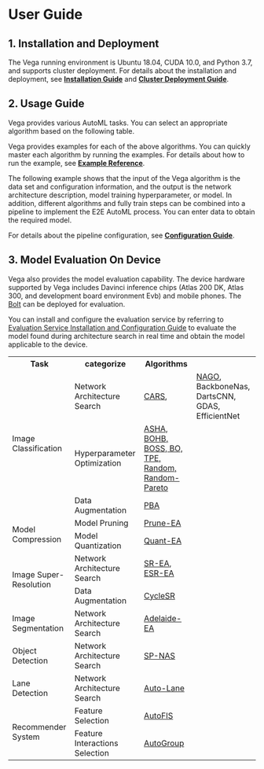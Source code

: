 # User Guide

## 1. Installation and Deployment

The Vega running environment is Ubuntu 18.04, CUDA 10.0, and Python 3.7, and supports cluster deployment. For details about the installation and deployment, see **[Installation Guide](./install.md)** and **[Cluster Deployment Guide](./deployment.md)**.

## 2. Usage Guide

Vega provides various AutoML tasks. You can select an appropriate algorithm based on the following table.

<table>
  <tr><th>Task</th><th>categorize</th><th>Algorithms</th></tr>
  <tr><td rowspan="3">Image Classification</td><td>Network Architecture Search</td><td><a href="../algorithms/cars.md">CARS</a>, <td><a href="../algorithms/nago.md">NAGO</a>, BackboneNas, DartsCNN, GDAS, EfficientNet</td></tr>
  <tr><td> Hyperparameter Optimization</td><td><a href="../algorithms/hpo.md">ASHA, BOHB, BOSS, BO, TPE, Random, Random-Pareto</a></td></tr>
  <tr><td>Data Augmentation</td><td><a href="../algorithms/pba.md">PBA</a></td></tr>
  <tr><td rowspan="2">Model Compression</td><td>Model Pruning</td><td><a href="../algorithms/prune_ea.md">Prune-EA</a></td></tr>
  <tr><td>Model Quantization</td><td><a href="../algorithms/quant_ea.md">Quant-EA</a></td></tr>
  <tr><td rowspan="2">Image Super-Resolution</td><td>Network Architecture Search</td><td><a href="../algorithms/sr_ea.md">SR-EA</a>, <a href="../algorithms/esr_ea.md">ESR-EA</a></td></tr>
  <tr><td>Data Augmentation</td><td><a href="../algorithms/cyclesr.md">CycleSR</a></td></tr>
  <tr><td>Image Segmentation</td><td>Network Architecture Search</td><td><a href="../algorithms/adelaide_ea.md">Adelaide-EA</a></td></tr>
  <tr><td>Object Detection</td><td>Network Architecture Search</td><td><a href="../algorithms/sp_nas.md">SP-NAS</a></td></tr>
  <tr><td>Lane Detection</td><td>Network Architecture Search</td><td><a href="../algorithms/auto_lane.md">Auto-Lane</a></td></tr>
  <tr><td rowspan="2">Recommender System</td><td>Feature Selection</td><td><a href="../algorithms/autofis.md">AutoFIS</a></td></tr>
  <tr><td>Feature Interactions Selection</td><td><a href="../algorithms/autogroup.md">AutoGroup</a></td></tr>

Vega provides examples for each of the above algorithms. You can quickly master each algorithm by running the examples. For details about how to run the example, see **[Example Reference](./examples.md)**.

The following example shows that the input of the Vega algorithm is the data set and configuration information, and the output is the network architecture description, model training hyperparameter, or model. In addition, different algorithms and fully train steps can be combined into a pipeline to implement the E2E AutoML process. You can enter data to obtain the required model.

For details about the pipeline configuration, see **[Configuration Guide](./config_reference.md)**.

## 3. Model Evaluation On Device

Vega also provides the model evaluation capability. The device hardware supported by Vega includes Davinci inference chips (Atlas 200 DK, Atlas 300, and development board environment Evb) and mobile phones. The [Bolt](https://github.com/huawei-noah/bolt) can be deployed for evaluation.

You can install and configure the evaluation service by referring to [Evaluation Service Installation and Configuration Guide](./evaluate_service.md) to evaluate the model found during architecture search in real time and obtain the model applicable to the device.
